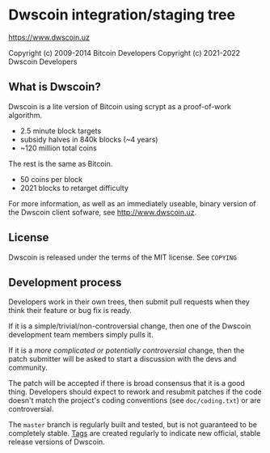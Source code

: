 Dwscoin integration/staging tree
================================

https://www.dwscoin.uz

Copyright (c) 2009-2014 Bitcoin Developers
Copyright (c) 2021-2022 Dwscoin Developers

What is Dwscoin?
----------------

Dwscoin is a lite version of Bitcoin using scrypt as a proof-of-work algorithm.
 - 2.5 minute block targets
 - subsidy halves in 840k blocks (~4 years)
 - ~120 million total coins

The rest is the same as Bitcoin.
 - 50 coins per block
 - 2021 blocks to retarget difficulty

For more information, as well as an immediately useable, binary version of
the Dwscoin client sofware, see http://www.dwscoin.uz.

License
-------

Dwscoin is released under the terms of the MIT license. See `COPYING` 

Development process
-------------------

Developers work in their own trees, then submit pull requests when they think
their feature or bug fix is ready.

If it is a simple/trivial/non-controversial change, then one of the Dwscoin
development team members simply pulls it.

If it is a *more complicated or potentially controversial* change, then the patch
submitter will be asked to start a discussion with the devs and community.

The patch will be accepted if there is broad consensus that it is a good thing.
Developers should expect to rework and resubmit patches if the code doesn't
match the project's coding conventions (see `doc/coding.txt`) or are
controversial.

The `master` branch is regularly built and tested, but is not guaranteed to be
completely stable. [Tags](https://github.com/dwscoin-project/dwscoin/tags) are created
regularly to indicate new official, stable release versions of Dwscoin.



